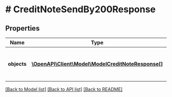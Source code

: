 # # CreditNoteSendBy200Response

## Properties

Name | Type | Description | Notes
------------ | ------------- | ------------- | -------------
**objects** | [**\OpenAPI\Client\Model\ModelCreditNoteResponse[]**](ModelCreditNoteResponse.md) | The credit note object which was marked as sent. | [optional]

[[Back to Model list]](../../README.md#models) [[Back to API list]](../../README.md#endpoints) [[Back to README]](../../README.md)
